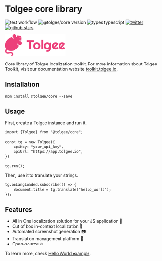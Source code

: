 # Tolgee core library
![test workflow](https://github.com/tolgee/tolgee-js/actions/workflows/test.yml/badge.svg)
![@tolgee/core version](https://img.shields.io/npm/v/@tolgee/core?label=%40tolgee%2Fcore)
![types typescript](https://img.shields.io/badge/Types-Typescript-blue)
[![twitter](https://img.shields.io/twitter/follow/Tolgee_i18n?style=social)](https://twitter.com/Tolgee_i18n)
[![github stars](https://img.shields.io/github/stars/tolgee/tolgee-js?style=social)](https://github.com/tolgee/tolgee-js)



[<img src="https://raw.githubusercontent.com/tolgee/documentation/main/tolgee_logo_text.svg" alt="Tolgee" width="200" />](https://tolgee.io)

Core library of Tolgee localization toolkit. For more information about Tolgee Toolkit, visit our documentation website
[toolkit.tolgee.io](https://toolkit.tolgee.io).

## Installation

    npm install @tolgee/core --save

## Usage

First, create a Tolgee instance and run it.

    import {Tolgee} from "@tolgee/core";

    const tg = new Tolgee({
        apiKey: "your_api_key",
        apiUrl: "https://app.tolgee.io",
    })

    tg.run();

Then, use it to translate your strings.

    tg.onLangLoaded.subscribe(() => {
        document.title = tg.translate("hello_world");
    });

## Features
- All in One localization solution for your JS application 🙌
- Out of box in-context localization 🎉
- Automated screenshot generation 📷
- Translation management platform 🎈
- Open-source 🔥

To learn more, check [Hello World example](https://toolkit.tolgee.io/docs/web/get_started/hello_world).

